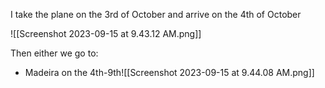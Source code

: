I take the plane on the 3rd of October and arrive on the 4th of October 

  
![[Screenshot 2023-09-15 at 9.43.12 AM.png]]
  

  

Then either we go to: 

  

- Madeira on the 4th-9th![[Screenshot 2023-09-15 at 9.44.08 AM.png]]
